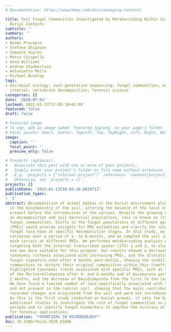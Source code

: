 ```yaml
---
# Documentation: https://wowchemy.com/docs/managing-content/

title: Soil Fungal Communities Investigated by Metabarcoding Within Simulated Forensic
  Burial Contexts
subtitle: ''
summary: ''
authors:
- Noemi Procopio
- Stefano Ghignone
- Samuele Voyron
- Marco Chiapello
- Anna Williams
- Andrew Chamberlain
- Antonietta Mello
- Michael Buckley
tags:
- microbial ecology; next-generation sequencing; fungal communities; necrobiome; post-mortem
  interval; vertebrate decomposition; forensic science
categories: []
date: '2020-07-01'
lastmod: 2022-01-13T17:05:18+01:00
featured: false
draft: false

# Featured image
# To use, add an image named `featured.jpg/png` to your page's folder.
# Focal points: Smart, Center, TopLeft, Top, TopRight, Left, Right, BottomLeft, Bottom, BottomRight.
image:
  caption: ''
  focal_point: ''
  preview_only: false

# Projects (optional).
#   Associate this post with one or more of your projects.
#   Simply enter your project's folder or file name without extension.
#   E.g. `projects = ["internal-project"]` references `content/project/deep-learning/index.md`.
#   Otherwise, set `projects = []`.
projects: []
publishDate: '2022-01-13T16:05:18.082971Z'
publication_types:
- '2'
abstract: Decomposition of animal bodies in the burial environment plays a key role
  in the biochemistry of the soil, altering the balance of the local microbial populations
  present before the introduction of the carcass. Despite the growing number of studies
  on decomposition and soil bacterial populations, less is known on its effects on
  fungal communities. Shifts in the fungal populations at different post-mortem intervals
  (PMIs) could provide insights for PMI estimation and clarify the role that specific
  fungal taxa have at specific decomposition stages. In this study, we buried pig
  carcasses over a period of 1- to 6-months, and we sampled the soil in contact with
  each carcass at different PMIs. We performed metabarcoding analysis of the mycobiome
  targeting both the internal transcribed spacer (ITS) 1 and 2, to elucidate which
  one was more suitable for this purpose. Our results showed a decrease in the fungal
  taxonomic richness associated with increasing PMIs, and the alteration of the soil
  fungal signature even after 6 months post-burial, showing the inability of soil
  communities to restore their original composition within this timeframe. The results
  highlighted taxonomic trends associated with specific PMIs, such as the increase
  of the Mortierellomycota after 4- and 6-months and of Ascomycota particularly after
  2 months, and the decrease of Basidiomycota from the first to the last time point.
  We have found a limited number of taxa specifically associated with the carrion
  and not present in the control soil, showing that the major contributors to the
  recorded changes are originated from the soil and were not introduced by the carrion.
  As this is the first study conducted on burial graves, it sets the baseline for
  additional studies to investigate the role of fungal communities on prolonged decomposition
  periods and to identify fungal biomarkers to improve the accuracy of PMI prediction
  for forensic applications.
publication: '*FRONTIERS IN MICROBIOLOGY*'
doi: 10.3389/fmicb.2020.01686
---
```

